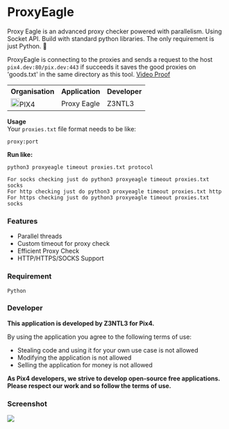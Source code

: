 # ProxyEagle
 Proxy Eagle is an advanced proxy checker powered with parallelism. Using Socket API. Build with standard python libraries. The only requirement is just Python. 🦅

ProxyEagle is connecting to the proxies and sends a request to the host ```pix4.dev:80/pix.dev:443``` if succeeds it saves the good proxies on 'goods.txt' in the same directory as this tool.
<a href="https://www.youtube.com/watch?v=wSUowX1dXgA"> Video Proof</a><br>

<table><tr><th>Organisation</th><th>Application</th><th>Developer</th></tr><tr><td><img src="https://media.discordapp.net/attachments/956310840464773200/968964843333877830/logopix4.png" width="20">PIX4</td><td>Proxy Eagle</td><td>Z3NTL3</td></tr></table>

**Usage**<br>
Your ``proxies.txt`` file format needs to be like:
```
proxy:port
```
**Run like:**<br>
```
python3 proxyeagle timeout proxies.txt protocol

For socks checking just do python3 proxyeagle timeout proxies.txt socks
For http checking just do python3 proxyeagle timeout proxies.txt http
For https checking just do python3 proxyeagle timeout proxies.txt socks
```
### Features
- Parallel threads
- Custom timeout for proxy check
- Efficient Proxy Check
- HTTP/HTTPS/SOCKS Support

### Requirement
```Python```

### Developer
**This application is developed by Z3NTL3 for Pix4.**

By using the application you agree to the following terms of use:
- Stealing code and using it for your own use case is not allowed
- Modifying the application is not allowed
- Selling the application for money is not allowed

**As Pix4 developers, we strive to develop open-source free applications. Please respect our work and so follow the terms of use.**

### Screenshot
<img src="eagless.png">

